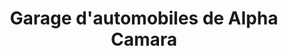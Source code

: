 ---
title: "Garage d'automobiles de Alpha Camara"
url: /nzerekore/garage-dautomobiles-de-alpha-camara/
shop: réparation de voitures
---